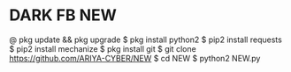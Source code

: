 # DARK FB NEW
@ pkg update && pkg upgrade
$ pkg install python2 
$ pip2 install requests
$ pip2 install mechanize
$ pkg install git
$ git clone https://github.com/ARIYA-CYBER/NEW
$ cd NEW
$ python2 NEW.py
